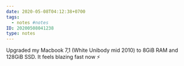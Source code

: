```yaml
---
date: 2020-05-08T04:12:38+0700
tags:
  - notes #notes
ID: 20200508041238
type: notes
---
```


Upgraded my Macbook 7,1 (White Unibody mid 2010) to 8GiB RAM and 128GiB SSD. It feels blazing fast now ⚡️
